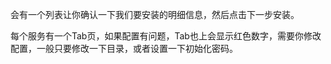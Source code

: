 会有一个列表让你确认一下我们要安装的明细信息，然后点击下一步安装。

每个服务有一个Tab页，如果配置有问题，Tab也上会显示红色数字，需要你修改配置，一般只要修改一下目录，或者设置一下初始化密码。

